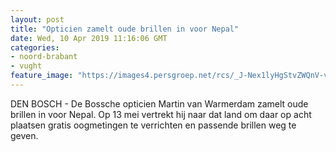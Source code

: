 ```yaml
---
layout: post
title: "Opticien zamelt oude brillen in voor Nepal"
date: Wed, 10 Apr 2019 11:16:06 GMT
categories: 
- noord-brabant 
- vught 
feature_image: "https://images4.persgroep.net/rcs/_J-Nex1lyHgStvZWQnV-v7IMrY4/diocontent/61194291/_fitwidth/400/?appId=21791a8992982cd8da851550a453bd7f&quality=0.7"
---
```


DEN BOSCH - De Bossche opticien Martin van Warmerdam zamelt oude brillen in voor Nepal. Op 13 mei vertrekt hij naar dat land om daar op acht plaatsen gratis oogmetingen te verrichten en passende brillen weg te geven.
